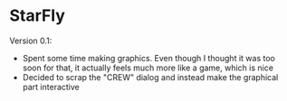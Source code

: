 # StarFly

Version 0.1:

- Spent some time making graphics. Even though I thought it was too soon for that, it actually feels much more like a game, which is nice
- Decided to scrap the "CREW" dialog and instead make the graphical part interactive